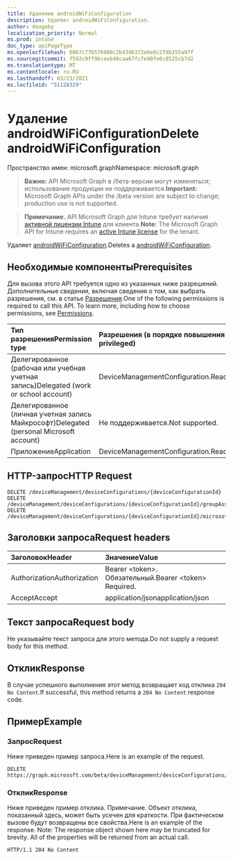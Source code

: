 ```yaml
---
title: Удаление androidWiFiConfiguration
description: Удаляет androidWiFiConfiguration.
author: dougeby
localization_priority: Normal
ms.prod: intune
doc_type: apiPageType
ms.openlocfilehash: 6067c77b576080c2b43d6372e6e0c2fdb155a97f
ms.sourcegitcommit: f592c9ff96ceeb40caa67fcfe90fe6c8525cb7d2
ms.translationtype: MT
ms.contentlocale: ru-RU
ms.lasthandoff: 03/23/2021
ms.locfileid: "51128329"
---
```

# <a name="delete-androidwificonfiguration"></a><span data-ttu-id="a2a78-103">Удаление androidWiFiConfiguration</span><span class="sxs-lookup"><span data-stu-id="a2a78-103">Delete androidWiFiConfiguration</span></span>

<span data-ttu-id="a2a78-104">Пространство имен: microsoft.graph</span><span class="sxs-lookup"><span data-stu-id="a2a78-104">Namespace: microsoft.graph</span></span>

> <span data-ttu-id="a2a78-105">**Важно:** API Microsoft Graph в /бета-версии могут изменяться; использование продукции не поддерживается.</span><span class="sxs-lookup"><span data-stu-id="a2a78-105">**Important:** Microsoft Graph APIs under the /beta version are subject to change; production use is not supported.</span></span>

> <span data-ttu-id="a2a78-106">**Примечание.** API Microsoft Graph для Intune требует наличия [активной лицензии Intune](https://go.microsoft.com/fwlink/?linkid=839381) для клиента.</span><span class="sxs-lookup"><span data-stu-id="a2a78-106">**Note:** The Microsoft Graph API for Intune requires an [active Intune license](https://go.microsoft.com/fwlink/?linkid=839381) for the tenant.</span></span>

<span data-ttu-id="a2a78-107">Удаляет [androidWiFiConfiguration](../resources/intune-deviceconfig-androidwificonfiguration.md).</span><span class="sxs-lookup"><span data-stu-id="a2a78-107">Deletes a [androidWiFiConfiguration](../resources/intune-deviceconfig-androidwificonfiguration.md).</span></span>

## <a name="prerequisites"></a><span data-ttu-id="a2a78-108">Необходимые компоненты</span><span class="sxs-lookup"><span data-stu-id="a2a78-108">Prerequisites</span></span>
<span data-ttu-id="a2a78-p101">Для вызова этого API требуется одно из указанных ниже разрешений. Дополнительные сведения, включая сведения о том, как выбрать разрешения, см. в статье [Разрешения](/graph/permissions-reference).</span><span class="sxs-lookup"><span data-stu-id="a2a78-p101">One of the following permissions is required to call this API. To learn more, including how to choose permissions, see [Permissions](/graph/permissions-reference).</span></span>

|<span data-ttu-id="a2a78-111">Тип разрешения</span><span class="sxs-lookup"><span data-stu-id="a2a78-111">Permission type</span></span>|<span data-ttu-id="a2a78-112">Разрешения (в порядке повышения привилегий)</span><span class="sxs-lookup"><span data-stu-id="a2a78-112">Permissions (from least to most privileged)</span></span>|
|:---|:---|
|<span data-ttu-id="a2a78-113">Делегированное (рабочая или учебная учетная запись)</span><span class="sxs-lookup"><span data-stu-id="a2a78-113">Delegated (work or school account)</span></span>|<span data-ttu-id="a2a78-114">DeviceManagementConfiguration.ReadWrite.All</span><span class="sxs-lookup"><span data-stu-id="a2a78-114">DeviceManagementConfiguration.ReadWrite.All</span></span>|
|<span data-ttu-id="a2a78-115">Делегированное (личная учетная запись Майкрософт)</span><span class="sxs-lookup"><span data-stu-id="a2a78-115">Delegated (personal Microsoft account)</span></span>|<span data-ttu-id="a2a78-116">Не поддерживается.</span><span class="sxs-lookup"><span data-stu-id="a2a78-116">Not supported.</span></span>|
|<span data-ttu-id="a2a78-117">Приложение</span><span class="sxs-lookup"><span data-stu-id="a2a78-117">Application</span></span>|<span data-ttu-id="a2a78-118">DeviceManagementConfiguration.ReadWrite.All</span><span class="sxs-lookup"><span data-stu-id="a2a78-118">DeviceManagementConfiguration.ReadWrite.All</span></span>|

## <a name="http-request"></a><span data-ttu-id="a2a78-119">HTTP-запрос</span><span class="sxs-lookup"><span data-stu-id="a2a78-119">HTTP Request</span></span>
<!-- {
  "blockType": "ignored"
}
-->
``` http
DELETE /deviceManagement/deviceConfigurations/{deviceConfigurationId}
DELETE /deviceManagement/deviceConfigurations/{deviceConfigurationId}/groupAssignments/{deviceConfigurationGroupAssignmentId}/deviceConfiguration
DELETE /deviceManagement/deviceConfigurations/{deviceConfigurationId}/microsoft.graph.windowsDomainJoinConfiguration/networkAccessConfigurations/{deviceConfigurationId}
```

## <a name="request-headers"></a><span data-ttu-id="a2a78-120">Заголовки запроса</span><span class="sxs-lookup"><span data-stu-id="a2a78-120">Request headers</span></span>
|<span data-ttu-id="a2a78-121">Заголовок</span><span class="sxs-lookup"><span data-stu-id="a2a78-121">Header</span></span>|<span data-ttu-id="a2a78-122">Значение</span><span class="sxs-lookup"><span data-stu-id="a2a78-122">Value</span></span>|
|:---|:---|
|<span data-ttu-id="a2a78-123">Authorization</span><span class="sxs-lookup"><span data-stu-id="a2a78-123">Authorization</span></span>|<span data-ttu-id="a2a78-124">Bearer &lt;token&gt;. Обязательный.</span><span class="sxs-lookup"><span data-stu-id="a2a78-124">Bearer &lt;token&gt; Required.</span></span>|
|<span data-ttu-id="a2a78-125">Accept</span><span class="sxs-lookup"><span data-stu-id="a2a78-125">Accept</span></span>|<span data-ttu-id="a2a78-126">application/json</span><span class="sxs-lookup"><span data-stu-id="a2a78-126">application/json</span></span>|

## <a name="request-body"></a><span data-ttu-id="a2a78-127">Текст запроса</span><span class="sxs-lookup"><span data-stu-id="a2a78-127">Request body</span></span>
<span data-ttu-id="a2a78-128">Не указывайте текст запроса для этого метода.</span><span class="sxs-lookup"><span data-stu-id="a2a78-128">Do not supply a request body for this method.</span></span>

## <a name="response"></a><span data-ttu-id="a2a78-129">Отклик</span><span class="sxs-lookup"><span data-stu-id="a2a78-129">Response</span></span>
<span data-ttu-id="a2a78-130">В случае успешного выполнения этот метод возвращает код отклика `204 No Content`.</span><span class="sxs-lookup"><span data-stu-id="a2a78-130">If successful, this method returns a `204 No Content` response code.</span></span>

## <a name="example"></a><span data-ttu-id="a2a78-131">Пример</span><span class="sxs-lookup"><span data-stu-id="a2a78-131">Example</span></span>

### <a name="request"></a><span data-ttu-id="a2a78-132">Запрос</span><span class="sxs-lookup"><span data-stu-id="a2a78-132">Request</span></span>
<span data-ttu-id="a2a78-133">Ниже приведен пример запроса.</span><span class="sxs-lookup"><span data-stu-id="a2a78-133">Here is an example of the request.</span></span>
``` http
DELETE https://graph.microsoft.com/beta/deviceManagement/deviceConfigurations/{deviceConfigurationId}
```

### <a name="response"></a><span data-ttu-id="a2a78-134">Отклик</span><span class="sxs-lookup"><span data-stu-id="a2a78-134">Response</span></span>
<span data-ttu-id="a2a78-p102">Ниже приведен пример отклика. Примечание. Объект отклика, показанный здесь, может быть усечен для краткости. При фактическом вызове будут возвращены все свойства.</span><span class="sxs-lookup"><span data-stu-id="a2a78-p102">Here is an example of the response. Note: The response object shown here may be truncated for brevity. All of the properties will be returned from an actual call.</span></span>
``` http
HTTP/1.1 204 No Content
```




